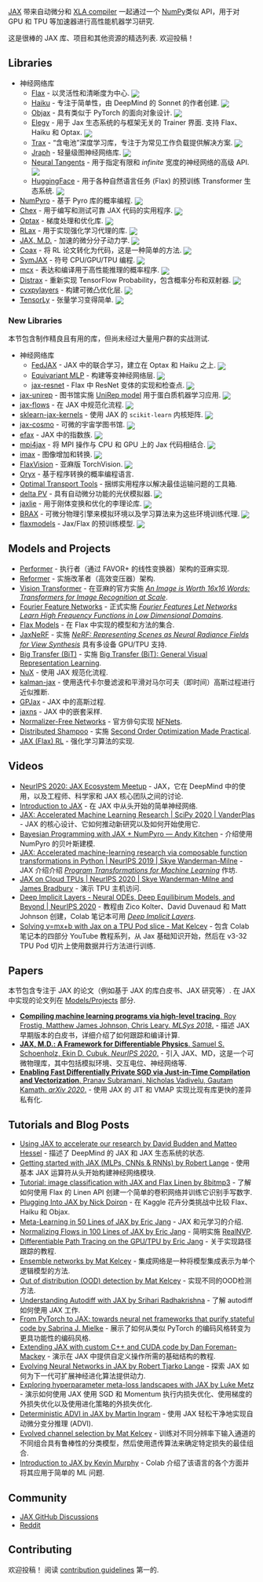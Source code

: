 <div class="github-widget" data-repo="n2cholas/awesome-jax"></div>
<script async src="https://pagead2.googlesyndication.com/pagead/js/adsbygoogle.js"></script><ins class="adsbygoogle" style="display:block" data-ad-client="ca-pub-6890694312814945" data-ad-slot="5473692530" data-ad-format="auto"  data-full-width-responsive="true"></ins><script>(adsbygoogle = window.adsbygoogle || []).push({});</script>
<!--lint ignore double-link-->

<!--lint ignore double-link-->
[JAX](https://github.com/google/jax) 带来自动微分和 [XLA compiler](https://www.tensorflow.org/xla) 一起通过一个 [NumPy](https://numpy.org/)类似 API，用于对 GPU 和 TPU 等加速器进行高性能机器学习研究.
<!--lint enable double-link-->

这是很棒的 JAX 库、项目和其他资源的精选列表. 欢迎投稿！



<a name="libraries" />

## Libraries

- 神经网络库
    - [Flax](https://raw.githubusercontent.com/google/flax) - 以灵活性和清晰度为中心. <img src="https://img.shields.io/github/stars/google/flax?style=social" align="center">
    - [Haiku](https://raw.githubusercontent.com/deepmind/dm-haiku) - 专注于简单性，由 DeepMind 的 Sonnet 的作者创建. <img src="https://img.shields.io/github/stars/deepmind/dm-haiku?style=social" align="center">
    - [Objax](https://raw.githubusercontent.com/google/objax) - 具有类似于 PyTorch 的面向对象设计. <img src="https://img.shields.io/github/stars/google/objax?style=social" align="center">
    - [Elegy](https://poets-ai.github.io/elegy/)  - 用于 Jax 生态系统的与框架无关的 Trainer 界面. 支持 Flax、Haiku 和 Optax. <img src="https://img.shields.io/github/stars/poets-ai/elegy?style=social" align="center">
    - [Trax](https://raw.githubusercontent.com/google/trax) - “含电池”深度学习库，专注于为常见工作负载提供解决方案. <img src="https://img.shields.io/github/stars/google/trax?style=social" align="center">
    - [Jraph](https://raw.githubusercontent.com/deepmind/jraph) - 轻量级图神经网络库. <img src="https://img.shields.io/github/stars/deepmind/jraph?style=social" align="center">
    - [Neural Tangents](https://raw.githubusercontent.com/google/neural-tangents) - 用于指定有限和 _infinite_ 宽度的神经网络的高级 API. <img src="https://img.shields.io/github/stars/google/neural-tangents?style=social" align="center">
    - [HuggingFace](https://raw.githubusercontent.com/huggingface/transformers) - 用于各种自然语言任务 (Flax) 的预训练 Transformer 生态系统. <img src="https://img.shields.io/github/stars/huggingface/transformers?style=social" align="center">
- [NumPyro](https://raw.githubusercontent.com/pyro-ppl/numpyro) - 基于 Pyro 库的概率编程. <img src="https://img.shields.io/github/stars/pyro-ppl/numpyro?style=social" align="center">
- [Chex](https://raw.githubusercontent.com/deepmind/chex) - 用于编写和测试可靠 JAX 代码的实用程序. <img src="https://img.shields.io/github/stars/deepmind/chex?style=social" align="center">
- [Optax](https://raw.githubusercontent.com/deepmind/optax) - 梯度处理和优化库. <img src="https://img.shields.io/github/stars/deepmind/optax?style=social" align="center">
- [RLax](https://raw.githubusercontent.com/deepmind/rlax) - 用于实现强化学习代理的库. <img src="https://img.shields.io/github/stars/deepmind/rlax?style=social" align="center">
- [JAX, M.D.](https://raw.githubusercontent.com/google/jax-md) - 加速的微分分子动力学. <img src="https://img.shields.io/github/stars/google/jax-md?style=social" align="center">
- [Coax](https://raw.githubusercontent.com/coax-dev/coax) - 将 RL 论文转化为代码，这是一种简单的方法. <img src="https://img.shields.io/github/stars/coax-dev/coax?style=social" align="center">
- [SymJAX](https://raw.githubusercontent.com/SymJAX/SymJAX) - 符号 CPU/GPU/TPU 编程. <img src="https://img.shields.io/github/stars/SymJAX/SymJAX?style=social" align="center">
- [mcx](https://raw.githubusercontent.com/rlouf/mcx) - 表达和编译用于高性能推理的概率程序. <img src="https://img.shields.io/github/stars/rlouf/mcx?style=social" align="center">
- [Distrax](https://raw.githubusercontent.com/deepmind/distrax) - 重新实现 TensorFlow Probability，包含概率分布和双射器. <img src="https://img.shields.io/github/stars/deepmind/distrax?style=social" align="center">
- [cvxpylayers](https://raw.githubusercontent.com/cvxgrp/cvxpylayers) - 构建可微凸优化层. <img src="https://img.shields.io/github/stars/cvxgrp/cvxpylayers?style=social" align="center">
- [TensorLy](https://raw.githubusercontent.com/tensorly/tensorly) - 张量学习变得简单. <img src="https://img.shields.io/github/stars/tensorly/tensorly?style=social" align="center">

<a name="new-libraries" />

### New Libraries

本节包含制作精良且有用的库，但尚未经过大量用户群的实战测试.

- 神经网络库
    - [FedJAX](https://raw.githubusercontent.com/google/fedjax) - JAX 中的联合学习，建立在 Optax 和 Haiku 之上. <img src="https://img.shields.io/github/stars/google/fedjax?style=social" align="center">
    - [Equivariant MLP](https://raw.githubusercontent.com/mfinzi/equivariant-MLP) - 构建等变神经网络层. <img src="https://img.shields.io/github/stars/mfinzi/equivariant-MLP?style=social" align="center">
    - [jax-resnet](https://raw.githubusercontent.com/n2cholas/jax-resnet/) - Flax 中 ResNet 变体的实现和检查点. <img src="https://img.shields.io/github/stars/n2cholas/jax-resnet?style=social" align="center">
- [jax-unirep](https://raw.githubusercontent.com/ElArkk/jax-unirep) - 图书馆实施 [UniRep model](https://www.nature.com/articles/s41592-019-0598-1) 用于蛋白质机器学习应用. <img src="https://img.shields.io/github/stars/ElArkk/jax-unirep?style=social" align="center">
- [jax-flows](https://raw.githubusercontent.com/ChrisWaites/jax-flows) - 在 JAX 中规范化流程. <img src="https://img.shields.io/github/stars/ChrisWaites/jax-flows?style=social" align="center">
- [sklearn-jax-kernels](https://raw.githubusercontent.com/ExpectationMax/sklearn-jax-kernels) - 使用 JAX 的 `scikit-learn` 内核矩阵. <img src="https://img.shields.io/github/stars/ExpectationMax/sklearn-jax-kernels?style=social" align="center">
- [jax-cosmo](https://raw.githubusercontent.com/DifferentiableUniverseInitiative/jax_cosmo) - 可微的宇宙学图书馆. <img src="https://img.shields.io/github/stars/DifferentiableUniverseInitiative/jax_cosmo?style=social" align="center">
- [efax](https://raw.githubusercontent.com/NeilGirdhar/efax) - JAX 中的指数族. <img src="https://img.shields.io/github/stars/NeilGirdhar/efax?style=social" align="center">
- [mpi4jax](https://raw.githubusercontent.com/PhilipVinc/mpi4jax) - 将 MPI 操作与 CPU 和 GPU 上的 Jax 代码相结合. <img src="https://img.shields.io/github/stars/PhilipVinc/mpi4jax?style=social" align="center">
- [imax](https://raw.githubusercontent.com/4rtemi5/imax) - 图像增加和转换. <img src="https://img.shields.io/github/stars/4rtemi5/imax?style=social" align="center">
- [FlaxVision](https://raw.githubusercontent.com/rolandgvc/flaxvision) - 亚麻版 TorchVision. <img src="https://img.shields.io/github/stars/rolandgvc/flaxvision?style=social" align="center">
- [Oryx](https://github.com/tensorflow/probability/tree/master/spinoffs/oryx) - 基于程序转换的概率编程语言.
- [Optimal Transport Tools](https://github.com/google-research/ott) - 捆绑实用程序以解决最佳运输问题的工具箱.
- [delta PV](https://raw.githubusercontent.com/romanodev/deltapv) - 具有自动微分功能的光伏模拟器. <img src="https://img.shields.io/github/stars/romanodev/deltapv?style=social" align="center">
- [jaxlie](https://raw.githubusercontent.com/brentyi/jaxlie) - 用于刚体变换和优化的李理论库. <img src="https://img.shields.io/github/stars/brentyi/jaxlie?style=social" align="center">
- [BRAX](https://raw.githubusercontent.com/google/brax) - 可微分物理引擎来模拟环境以及学习算法来为这些环境训练代理. <img src="https://img.shields.io/github/stars/google/brax?style=social" align="center">
- [flaxmodels](https://raw.githubusercontent.com/matthias-wright/flaxmodels) - Jax/Flax 的预训练模型. <img src="https://img.shields.io/github/stars/matthias-wright/flaxmodels?style=social" align="center">

<a name="models-and-projects" />

## Models and Projects

- [Performer](https://github.com/google-research/google-research/tree/master/performer/fast_attention/jax) - 执行者（通过 FAVOR+ 的线性变换器）架构的亚麻实现.
- [Reformer](https://github.com/google/trax/tree/master/trax/models/reformer) - 实施改革者（高效变压器）架构.
- [Vision Transformer](https://github.com/google-research/vision_transformer) - 在亚麻的官方实施 [_An Image is Worth 16x16 Words: Transformers for Image Recognition at Scale_](https://arxiv.org/abs/2010.11929).
- [Fourier Feature Networks](https://github.com/tancik/fourier-feature-networks) - 正式实施 [_Fourier Features Let Networks Learn High Frequency Functions in Low Dimensional Domains_](https://people.eecs.berkeley.edu/~bmild/fourfeat).
- [Flax Models](https://github.com/google-research/google-research/tree/master/flax_models) - 在 Flax 中实现的模型和方法的集合.
- [JaxNeRF](https://github.com/google-research/google-research/tree/master/jaxnerf) - 实施 [_NeRF: Representing Scenes as Neural Radiance Fields for View Synthesis_](http://www.matthewtancik.com/nerf) 具有多设备 GPU/TPU 支持.
- [Big Transfer (BiT)](https://github.com/google-research/big_transfer) - 实施 [Big Transfer (BiT): General Visual Representation Learning](https://arxiv.org/abs/1912.11370).
- [NuX](https://github.com/Information-Fusion-Lab-Umass/NuX) - 使用 JAX 规范化流程.
- [kalman-jax](https://github.com/AaltoML/kalman-jax) - 使用迭代卡尔曼滤波和平滑对马尔可夫（即时间）高斯过程进行近似推断.
- [GPJax](https://github.com/thomaspinder/GPJax) - JAX 中的高斯过程.
- [jaxns](https://github.com/Joshuaalbert/jaxns) - JAX 中的嵌套采样.
- [Normalizer-Free Networks](https://github.com/deepmind/deepmind-research/tree/master/nfnets) - 官方俳句实现 [NFNets](https://arxiv.org/abs/2102.06171).
- [Distributed Shampoo](https://github.com/google-research/google-research/tree/master/scalable_shampoo) - 实施 [Second Order Optimization Made Practical](https://arxiv.org/abs/2002.09018).
- [JAX (Flax) RL](https://github.com/ikostrikov/jax-rl) - 强化学习算法的实现.

<a name="videos" />

## Videos

- [NeurIPS 2020: JAX Ecosystem Meetup](https://www.youtube.com/watch?v=iDxJxIyzSiM) - JAX，它在 DeepMind 中的使用，以及工程师、科学家和 JAX 核心团队之间的讨论.
- [Introduction to JAX](https://youtu.be/0mVmRHMaOJ4) - 在 JAX 中从头开始的简单神经网络.
- [JAX: Accelerated Machine Learning Research | SciPy 2020 | VanderPlas](https://youtu.be/z-WSrQDXkuM) - JAX 的核心设计、它如何推动新研究以及如何开始使用它.
- [Bayesian Programming with JAX + NumPyro — Andy Kitchen](https://youtu.be/CecuWGpoztw) - 介绍使用 NumPyro 的贝叶斯建模.
- [JAX: Accelerated machine-learning research via composable function transformations in Python | NeurIPS 2019 | Skye Wanderman-Milne](https://slideslive.com/38923687/jax-accelerated-machinelearning-research-via-composable-function-transformations-in-python) - JAX 介绍介绍 [_Program Transformations for Machine Learning_](https://program-transformations.github.io) 作坊.
- [JAX on Cloud TPUs | NeurIPS 2020 | Skye Wanderman-Milne and James Bradbury](https://drive.google.com/file/d/1jKxefZT1xJDUxMman6qrQVed7vWI0MIn/edit) - 演示 TPU 主机访问.
- [Deep Implicit Layers - Neural ODEs, Deep Equilibirum Models, and Beyond | NeurIPS 2020](https://slideslive.com/38935810/deep-implicit-layers-neural-odes-equilibrium-models-and-beyond) - 教程由 Zico Kolter、David Duvenaud 和 Matt Johnson 创建，Colab 笔记本可用 [_Deep Implicit Layers_](http://implicit-layers-tutorial.org).
- [Solving y=mx+b with Jax on a TPU Pod slice - Mat Kelcey](http://matpalm.com/blog/ymxb_pod_slice/) - 包含 Colab 笔记本的四部分 YouTube 教程系列，从 Jax 基础知识开始，然后在 v3-32 TPU Pod 切片上使用数据并行方法进行训练.

<a name="papers" />

## Papers

本节包含专注于 JAX 的论文（例如基于 JAX 的库白皮书、JAX 研究等）. 在 JAX 中实现的论文列在 [Models/Projects](#projects) 部分.

<!--lint ignore awesome-list-item-->
- [__Compiling machine learning programs via high-level tracing__. Roy Frostig, Matthew James Johnson, Chris Leary. _MLSys 2018_.](https://mlsys.org/Conferences/doc/2018/146.pdf) - 描述 JAX 早期版本的白皮书，详细介绍了如何跟踪和编译计算.
- [__JAX, M.D.: A Framework for Differentiable Physics__. Samuel S. Schoenholz, Ekin D. Cubuk. _NeurIPS 2020_.](https://arxiv.org/abs/1912.04232) - 引入 JAX、MD，这是一个可微物理库，其中包括模拟环境、交互电位、神经网络等.
- [__Enabling Fast Differentially Private SGD via Just-in-Time Compilation and Vectorization__. Pranav Subramani, Nicholas Vadivelu, Gautam Kamath. _arXiv 2020_.](https://arxiv.org/abs/2010.09063) - 使用 JAX 的 JIT 和 VMAP 实现比现有库更快的差异私有化.
<!--lint enable awesome-list-item-->

<a name="tutorials-and-blog-posts" />

## Tutorials and Blog Posts

- [Using JAX to accelerate our research by David Budden and Matteo Hessel](https://deepmind.com/blog/article/using-jax-to-accelerate-our-research) - 描述了 DeepMind 的 JAX 和 JAX 生态系统的状态.
- [Getting started with JAX (MLPs, CNNs & RNNs) by Robert Lange](https://roberttlange.github.io/posts/2020/03/blog-post-10/) - 使用基本 JAX 运算符从头开始构建神经网络模块.
- [Tutorial: image classification with JAX and Flax Linen by 8bitmp3](https://github.com/8bitmp3/JAX-Flax-Tutorial-Image-Classification-with-Linen) - 了解如何使用 Flax 的 Linen API 创建一个简单的卷积网络并训练它识别手写数字.
- [Plugging Into JAX by Nick Doiron](https://medium.com/swlh/plugging-into-jax-16c120ec3302) - 在 Kaggle 花卉分类挑战中比较 Flax、Haiku 和 Objax.
- [Meta-Learning in 50 Lines of JAX by Eric Jang](https://blog.evjang.com/2019/02/maml-jax.html) - JAX 和元学习的介绍.
- [Normalizing Flows in 100 Lines of JAX by Eric Jang](https://blog.evjang.com/2019/07/nf-jax.html) - 简明实施 [RealNVP](https://arxiv.org/abs/1605.08803).
- [Differentiable Path Tracing on the GPU/TPU by Eric Jang](https://blog.evjang.com/2019/11/jaxpt.html) - 关于实现路径跟踪的教程.
- [Ensemble networks by Mat Kelcey](http://matpalm.com/blog/ensemble_nets) - 集成网络是一种将模型集成表示为单个逻辑模型的方法.
- [Out of distribution (OOD) detection by Mat Kelcey](http://matpalm.com/blog/ood_using_focal_loss) - 实现不同的OOD检测方法.
- [Understanding Autodiff with JAX by Srihari Radhakrishna](https://www.radx.in/jax.html) - 了解 autodiff 如何使用 JAX 工作.
- [From PyTorch to JAX: towards neural net frameworks that purify stateful code by Sabrina J. Mielke](https://sjmielke.com/jax-purify.htm) - 展示了如何从类似 PyTorch 的编码风格转变为更具功能性的编码风格.
- [Extending JAX with custom C++ and CUDA code by Dan Foreman-Mackey](https://github.com/dfm/extending-jax) - 演示在 JAX 中提供自定义操作所需的基础结构的教程.
- [Evolving Neural Networks in JAX by Robert Tjarko Lange](https://roberttlange.github.io/posts/2021/02/cma-es-jax/) - 探索 JAX 如何为下一代可扩展神经进化算法提供动力.
- [Exploring hyperparameter meta-loss landscapes with JAX by Luke Metz](http://lukemetz.com/exploring-hyperparameter-meta-loss-landscapes-with-jax/) - 演示如何使用 JAX 使用 SGD 和 Momentum 执行内损失优化、使用梯度的外损失优化以及使用进化策略的外损失优化.
- [Deterministic ADVI in JAX by Martin Ingram](https://martiningram.github.io/deterministic-advi/) - 使用 JAX 轻松干净地实现自动微分变分推理 (ADVI).
- [Evolved channel selection by Mat Kelcey](http://matpalm.com/blog/evolved_channel_selection/) - 训练对不同分辨率下输入通道的不同组合具有鲁棒性的分类模型，然后使用遗传算法来确定特定损失的最佳组合.
- [Introduction to JAX by Kevin Murphy](https://colab.research.google.com/github/probml/pyprobml/blob/master/book1/supplements/jax_intro.ipynb) - Colab 介绍了该语言的各个方面并将其应用于简单的 ML 问题.

<a name="community" />

## Community

- [JAX GitHub Discussions](https://github.com/google/jax/discussions)
- [Reddit](https://www.reddit.com/r/JAX/)

## Contributing

欢迎投稿！ 阅读 [contribution guidelines](https://github.com/n2cholas/awesome-jax/blob/master/contributing.md) 第一的.
